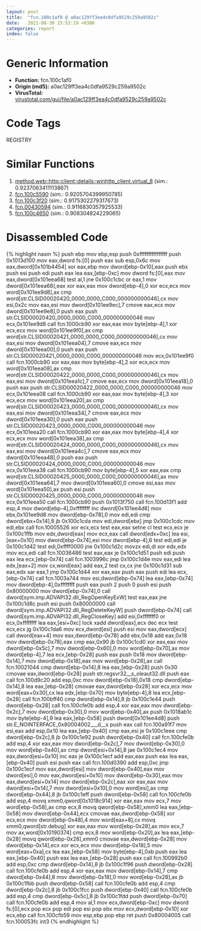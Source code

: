 ```yaml
---
layout: post
title:  "fcn.100c1af0 @ a0ac129ff3ea4c0dfa9529c259a9502c"
date:   2021-08-30 15:52:19 +0300
categories: report
index: false
---
```


# Generic Information
- **Function:** fcn.100c1af0
- **Origin (md5):** a0ac129ff3ea4c0dfa9529c259a9502c
- **VirusTotal:** [virustotal.com/gui/file/a0ac129ff3ea4c0dfa9529c259a9502c][virustotal_ref]

# Code Tags
<span class="tag" id="REGISTRY">REGISTRY</span>


# Similar Functions

1. [method.web꞉꞉http꞉꞉client꞉꞉details꞉꞉winhttp\_client.virtual\_8][similar_1_ref] (sim.: 0.9237063411113867)
2. [fcn.100c5590][similar_2_ref] (sim.: 0.9205704399950785)
3. [fcn.100c3f20][similar_3_ref] (sim.: 0.9175302279317673)
4. [fcn.00430594][similar_4_ref] (sim.: 0.9116830357925533)
5. [fcn.100c4650][similar_5_ref] (sim.: 0.908304824229065)


# Disassembled Code

{% highlight nasm %}
push ebp
mov ebp,esp
push 0xffffffffffffffff
push 0x1013d100
mov eax,dword fs:[0]
push eax
sub esp,0x6c
mov eax,dword[0x101b4454]
xor eax,ebp
mov dword[ebp-0x10],eax
push ebx
push esi
push edi
push eax
lea eax,[ebp-0xc]
mov dword fs:[0],eax
mov eax,dword[0x101eea68]
test al,1
jne 0x100c1cbc
or eax,1
mov dword[0x101eea68],eax
xor eax,eax
mov dword[ebp-4],0
xor ecx,ecx
mov word[0x101ee9d8],ax
cmp word[str.CLSID00020420_0000_0000_C000_000000000046],cx
mov esi,0x2c
mov eax,esi
mov dword[0x101ee9ec],7
cmove eax,ecx
mov dword[0x101ee9e8],0
push eax
push str.CLSID00020420_0000_0000_C000_000000000046
mov ecx,0x101ee9d8
call fcn.1000cb90
xor eax,eax
mov byte[ebp-4],1
xor ecx,ecx
mov word[0x101ee9f0],ax
cmp word[str.CLSID00020421_0000_0000_C000_000000000046],cx
mov eax,esi
mov dword[0x101eea04],7
cmove eax,ecx
mov dword[0x101eea00],0
push eax
push str.CLSID00020421_0000_0000_C000_000000000046
mov ecx,0x101ee9f0
call fcn.1000cb90
xor eax,eax
mov byte[ebp-4],2
xor ecx,ecx
mov word[0x101eea08],ax
cmp word[str.CLSID00020422_0000_0000_C000_000000000046],cx
mov eax,esi
mov dword[0x101eea1c],7
cmove eax,ecx
mov dword[0x101eea18],0
push eax
push str.CLSID00020422_0000_0000_C000_000000000046
mov ecx,0x101eea08
call fcn.1000cb90
xor eax,eax
mov byte[ebp-4],3
xor ecx,ecx
mov word[0x101eea20],ax
cmp word[str.CLSID00020423_0000_0000_C000_000000000046],cx
mov eax,esi
mov dword[0x101eea34],7
cmove eax,ecx
mov dword[0x101eea30],0
push eax
push str.CLSID00020423_0000_0000_C000_000000000046
mov ecx,0x101eea20
call fcn.1000cb90
xor eax,eax
mov byte[ebp-4],4
xor ecx,ecx
mov word[0x101eea38],ax
cmp word[str.CLSID00020424_0000_0000_C000_000000000046],cx
mov eax,esi
mov dword[0x101eea4c],7
cmove eax,ecx
mov dword[0x101eea48],0
push eax
push str.CLSID00020424_0000_0000_C000_000000000046
mov ecx,0x101eea38
call fcn.1000cb90
mov byte[ebp-4],5
xor eax,eax
cmp word[str.CLSID00020425_0000_0000_C000_000000000046],ax
mov dword[0x101eea64],7
mov dword[0x101eea60],0
cmove esi,eax
mov word[0x101eea50],ax
push esi
push str.CLSID00020425_0000_0000_C000_000000000046
mov ecx,0x101eea50
call fcn.1000cb90
push 0x1013f750
call fcn.100d13f1
add esp,4
mov dword[ebp-4],0xffffffff
inc dword[0x101ee4d8]
mov ebx,0x101ee9d8
mov dword[ebp-0x78],0
mov edi,edi
cmp dword[ebx+0x14],8
jb 0x100c1cda
mov edi,dword[ebx]
jmp 0x100c1cdc
mov edi,ebx
call fcn.10005526
xor ecx,ecx
test eax,eax
setne cl
test ecx,ecx
je 0x100c1ffb
mov edx,dword[eax]
mov ecx,eax
call dword[edx+0xc]
lea esi,[eax+0x10]
mov dword[ebp-0x74],esi
mov dword[ebp-4],6
test edi,edi
je 0x100c1d42
test edi,0xffff0000
jne 0x100c1d2c
movzx edi,di
xor edx,edx
mov ecx,edi
call fcn.10036486
test eax,eax
je 0x100c1d51
push edi
push eax
lea ecx,[ebp-0x74]
call fcn.1003996c
jmp 0x100c1d4e
mov eax,edi
lea edx,[eax+2]
mov cx,word[eax]
add eax,2
test cx,cx
jne 0x100c1d31
sub eax,edx
sar eax,1
jmp 0x100c1d44
xor eax,eax
push eax
push edi
lea ecx,[ebp-0x74]
call fcn.1003a744
mov esi,dword[ebp-0x74]
lea eax,[ebp-0x74]
mov dword[ebp-4],0xffffffff
push eax
push 2
push 0
push esi
push 0x80000000
mov dword[ebp-0x74],0
call dword[sym.imp.ADVAPI32.dll_RegOpenKeyExW]
test eax,eax
jne 0x100c1d8c
push esi
push 0x80000000
call dword[sym.imp.ADVAPI32.dll_RegDeleteKeyW]
push dword[ebp-0x74]
call dword[sym.imp.ADVAPI32.dll_RegCloseKey]
add esi,0xfffffff0
or ecx,0xffffffff
lea eax,[esi+0xc]
lock xadd dword[eax],ecx
dec ecx
test ecx,ecx
jg 0x100c1da6
mov ecx,dword[esi]
push esi
mov eax,dword[ecx]
call dword[eax+4]
mov eax,dword[ebp-0x78]
add ebx,0x18
add eax,0x18
mov dword[ebp-0x78],eax
cmp eax,0x90
jb 0x100c1cd0
xor eax,eax
mov dword[ebp-0x5c],7
mov dword[ebp-0x60],0
mov word[ebp-0x70],ax
mov dword[ebp-4],7
lea ecx,[ebp-0x28]
push eax
push 0x18
mov dword[ebp-0x14],7
mov dword[ebp-0x18],eax
mov word[ebp-0x28],ax
call fcn.10021044
cmp dword[ebp-0x14],8
lea eax,[ebp-0x28]
push 0x30
cmovae eax,dword[ebp-0x28]
push str.regsvr32__s_oleaut32.dll
push eax
call fcn.100d9c20
add esp,0xc
mov dword[ebp-0x18],0x18
cmp dword[ebp-0x14],8
lea eax,[ebp-0x28]
cmovae eax,dword[ebp-0x28]
xor ecx,ecx
mov word[eax+0x30],cx
lea edx,[ebp-0x70]
mov byte[ebp-4],8
lea ecx,[ebp-0x28]
call fcn.100bff40
cmp dword[ebp-0x14],8
jb 0x100c1e44
push dword[ebp-0x28]
call fcn.100cfe0b
add esp,4
xor eax,eax
mov dword[ebp-0x2c],7
mov dword[ebp-0x30],0
mov word[ebp-0x40],ax
push 0x1018ab1c
mov byte[ebp-4],9
lea eax,[ebp-0x58]
push dword[0x101ee4d8]
push str.E_NOINTERFACE_0x80004002___d__s
push eax
call fcn.100a91f7
mov esi,eax
add esp,0x10
lea eax,[ebp-0x40]
cmp eax,esi
je 0x100c1eee
cmp dword[ebp-0x2c],8
jb 0x100c1e92
push dword[ebp-0x40]
call fcn.100cfe0b
add esp,4
xor eax,eax
mov dword[ebp-0x2c],7
mov dword[ebp-0x30],0
mov word[ebp-0x40],ax
cmp dword[esi+0x14],8
jae 0x100c1ec4
mov eax,dword[esi+0x10]
inc eax
je 0x100c1ecf
add eax,eax
push eax
lea eax,[ebp-0x40]
push esi
push eax
call fcn.100d0390
add esp,0xc
jmp 0x100c1ecf
mov eax,dword[esi]
mov dword[ebp-0x40],eax
mov dword[esi],0
mov eax,dword[esi+0x10]
mov dword[ebp-0x30],eax
mov eax,dword[esi+0x14]
mov dword[ebp-0x2c],eax
xor eax,eax
mov dword[esi+0x14],7
mov dword[esi+0x10],0
mov word[esi],ax
cmp dword[ebp-0x44],8
jb 0x100c1eff
push dword[ebp-0x58]
call fcn.100cfe0b
add esp,4
movq xmm0,qword[0x1018c914]
xor eax,eax
mov ecx,7
mov word[ebp-0x58],ax
cmp ecx,8
movq qword[ebp-0x58],xmm0
lea eax,[ebp-0x58]
mov dword[ebp-0x44],ecx
cmovae eax,dword[ebp-0x58]
xor ecx,ecx
mov dword[ebp-0x48],4
mov word[eax+8],cx
movq xmm0,qword[str.debug]
xor eax,eax
mov word[ebp-0x28],ax
mov ecx,7
mov ax,word[0x10190374]
cmp ecx,8
mov word[ebp-0x20],ax
lea eax,[ebp-0x28]
movq qword[ebp-0x28],xmm0
cmovae eax,dword[ebp-0x28]
mov dword[ebp-0x14],ecx
xor ecx,ecx
mov dword[ebp-0x18],5
mov word[eax+0xa],cx
lea eax,[ebp-0x58]
mov byte[ebp-4],0xb
push eax
lea eax,[ebp-0x40]
push eax
lea eax,[ebp-0x28]
push eax
call fcn.100992b0
add esp,0xc
cmp dword[ebp-0x14],8
jb 0x100c1f96
push dword[ebp-0x28]
call fcn.100cfe0b
add esp,4
xor eax,eax
mov dword[ebp-0x14],7
cmp dword[ebp-0x44],8
mov dword[ebp-0x18],0
mov word[ebp-0x28],ax
jb 0x100c1fbb
push dword[ebp-0x58]
call fcn.100cfe0b
add esp,4
cmp dword[ebp-0x2c],8
jb 0x100c1fcc
push dword[ebp-0x40]
call fcn.100cfe0b
add esp,4
cmp dword[ebp-0x5c],8
jb 0x100c1fdd
push dword[ebp-0x70]
call fcn.100cfe0b
add esp,4
mov al,1
mov ecx,dword[ebp-0xc]
mov dword fs:[0],ecx
pop ecx
pop edi
pop esi
pop ebx
mov ecx,dword[ebp-0x10]
xor ecx,ebp
call fcn.100cfb59
mov esp,ebp
pop ebp
ret
push 0x80004005
call fcn.100053fc
int3
{% endhighlight %}


[similar_1_ref]: /report/method.web꞉꞉http꞉꞉client꞉꞉details꞉꞉winhttp_client.virtual_8@27ac6b5c7fa1ad11790cdc733c25a701
[similar_2_ref]: /report/fcn.100c5590@a0ac129ff3ea4c0dfa9529c259a9502c
[similar_3_ref]: /report/fcn.100c3f20@a0ac129ff3ea4c0dfa9529c259a9502c
[similar_4_ref]: /report/fcn.00430594@56a02334aea008c131d2741a089910fb
[similar_5_ref]: /report/fcn.100c4650@a0ac129ff3ea4c0dfa9529c259a9502c
[virustotal_ref]: https://www.virustotal.com/gui/file/a0ac129ff3ea4c0dfa9529c259a9502c